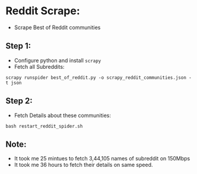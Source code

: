 # Reddit Scrape:
- Scrape Best of Reddit communities

## Step 1:
- Configure python and install `scrapy`
- Fetch all Subreddits: 
```
scrapy runspider best_of_reddit.py -o scrapy_reddit_communities.json -t json
```

## Step 2:
- Fetch Details about these communities:
```
bash restart_reddit_spider.sh
```

## Note:
- It took me 25 mintues to fetch 3,44,105 names of subreddit on 150Mbps
- It took me 36 hours to fetch their details on same speed.